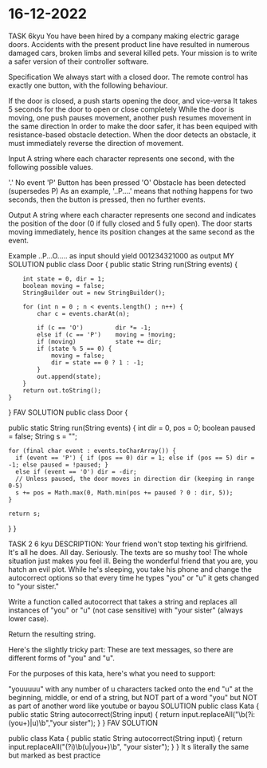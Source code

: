 # 16-12-2022
TASK 6kyu
You have been hired by a company making electric garage doors. Accidents with the present product line have resulted in numerous damaged cars, broken limbs and several killed pets. Your mission is to write a safer version of their controller software.

Specification
We always start with a closed door. The remote control has exactly one button, with the following behaviour.

If the door is closed, a push starts opening the door, and vice-versa
It takes 5 seconds for the door to open or close completely
While the door is moving, one push pauses movement, another push resumes movement in the same direction
In order to make the door safer, it has been equiped with resistance-based obstacle detection. When the door detects an obstacle, it must immediately reverse the direction of movement.

Input
A string where each character represents one second, with the following possible values.

'.' No event
'P' Button has been pressed
'O' Obstacle has been detected (supersedes P)
As an example, '..P....' means that nothing happens for two seconds, then the button is pressed, then no further events.

Output
A string where each character represents one second and indicates the position of the door (0 if fully closed and 5 fully open). The door starts moving immediately, hence its position changes at the same second as the event.

Example
..P...O..... as input should yield 001234321000 as output
MY SOLUTION
public class Door {
    public static String run(String events) {
    
        int state = 0, dir = 1;
        boolean moving = false;
        StringBuilder out = new StringBuilder();
        
        for (int n = 0 ; n < events.length() ; n++) {
            char c = events.charAt(n);
            
            if (c == 'O')         dir *= -1;
            else if (c == 'P')    moving = !moving;
            if (moving)           state += dir;
            if (state % 5 == 0) {
                moving = false;
                dir = state == 0 ? 1 : -1;
            }
            out.append(state);
        }
        return out.toString();
    }
}
FAV SOLUTION
public class Door {

  public static String run(String events) {
    int dir = 0, pos = 0; 
    boolean paused = false;
    String s = "";
    
    for (final char event : events.toCharArray()) {
      if (event == 'P') { if (pos == 0) dir = 1; else if (pos == 5) dir = -1; else paused = !paused; } 
      else if (event == 'O') dir = -dir;      
      // Unless paused, the door moves in direction dir (keeping in range 0-5)
      s += pos = Math.max(0, Math.min(pos += paused ? 0 : dir, 5)); 
    }
    
    return s;
  }
}

TASK 2 6 kyu
DESCRIPTION:
Your friend won't stop texting his girlfriend. It's all he does. All day. Seriously. The texts are so mushy too! The whole situation just makes you feel ill. Being the wonderful friend that you are, you hatch an evil plot. While he's sleeping, you take his phone and change the autocorrect options so that every time he types "you" or "u" it gets changed to "your sister."

Write a function called autocorrect that takes a string and replaces all instances of "you" or "u" (not case sensitive) with "your sister" (always lower case).

Return the resulting string.

Here's the slightly tricky part: These are text messages, so there are different forms of "you" and "u".

For the purposes of this kata, here's what you need to support:

"youuuuu" with any number of u characters tacked onto the end
"u" at the beginning, middle, or end of a string, but NOT part of a word
"you" but NOT as part of another word like youtube or bayou
SOLUTION 
public class Kata {
  public static String autocorrect(String input) {
    return input.replaceAll("\\b(?i:(you+)|u)\\b","your sister");
  }
}
FAV SOLUTION

public class Kata {
  public static String autocorrect(String input) {
    return input.replaceAll("(?i)\\b(u|you+)\\b", "your sister");
  }
}
It s literally the same but marked as best practice
